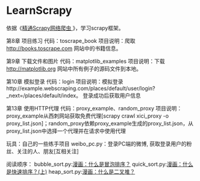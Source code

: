 # LearnScrapy
依据《[精通Scrapy网络爬虫 ](http://item.jd.com/12207223.html?dist=)》，学习scrapy框架。

第8章 项目练习
代码：toscrape_book
项目说明：爬取 http://books.toscrape.com 网站中的书籍信息。

第9章 下载文件和图片
代码：matplotlib_examples
项目说明：下载 http://matplotlib.org 网站中所有例子的源码文件到本地。

第10章 模拟登录
代码：login
项目说明：模拟登录http://example.webscraping.com/places/default/user/login?_next=/places/default/index。 登录成功后获取用户信息 

第13章 使用HTTP代理
代码：proxy_example、random_proxy
项目说明：proxy_example从西刺网站获取免费代理[scrapy crawl xici_proxy -o proxy_list.json]；random_proxy依赖proxy_example生成的proxy_list.json，从proxy_list.json中选择一个代理并在请求中使用代理

玩具：自己的一些练手项目
weibo_pc.py：登录PC端的微博, 获取登录用户的粉丝、关注的人、朋友[互相关注]

阅读顺序：
bubble_sort.py:[漫画：什么是冒泡排序？](https://mp.weixin.qq.com/s/wO11PDZSM5pQ0DfbQjKRQA)
quick_sort.py:[漫画：什么是快速排序？(上)](https://mp.weixin.qq.com/s/wXvs98RGumzFHvQlC1dOeA)
heap_sort.py:[漫画：什么是二叉堆？](https://mp.weixin.qq.com/s/NJmGs5rLkxiKfYsipx5jCQ)



